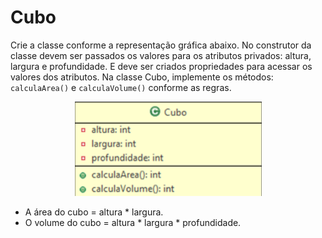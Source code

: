 <h1>Cubo</h1>

<p>Crie a classe conforme a representação gráfica abaixo. No construtor da classe devem ser passados os valores para os atributos privados:
altura, largura e profundidade. E deve ser criados propriedades para acessar os valores dos atributos. Na classe Cubo, implemente os métodos:
<code>calculaArea()</code> e <code>calculaVolume()</code> conforme as regras.</p>

<p align="center">
  <img src="img/diagrama.png">
</p>

<ul>
  <li>A área do cubo = altura * largura.</li>
  <li>O volume do cubo = altura * largura * profundidade.</li>
</ul>
